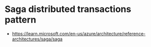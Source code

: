 # Saga distributed transactions pattern

- <https://learn.microsoft.com/en-us/azure/architecture/reference-architectures/saga/saga>
